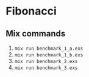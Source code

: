 # Fibonacci

## Mix commands

1. `mix run benchmark_1_a.exs`
2. `mix run benchmark_1_b.exs`
3. `mix run benchmark_2.exs`
4. `mix run benchmark_3.exs`
